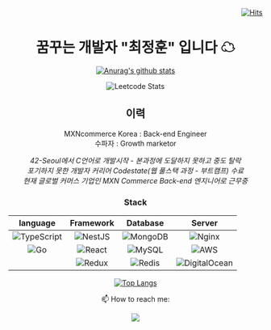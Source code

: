 <div align="right">

[![Hits](https://hits.seeyoufarm.com/api/count/incr/badge.svg?url=https%3A%2F%2Fgithub.com%2Fjeonghun-project%2Fhit-counter&count_bg=%2379C83D&title_bg=%23C33BFF&icon=angellist.svg&icon_color=%23E7E7E7&title=hits&edge_flat=false)](https://hits.seeyoufarm.com)
 
</div>

<div align="center">
  
# 꿈꾸는 개발자 "최정훈" 입니다 ☁

[![Anurag's github stats](https://github-readme-stats.vercel.app/api?username=jeonghun-project&theme=tokyonight)](https://github.com/anuraghazra/github-readme-stats)

![Leetcode Stats](https://leetcode.card.workers.dev/?username=dsjoh111&theme=nord)

## 이력


MXNcommerce Korea : Back-end Engineer <br>
수파자 : Growth marketor

 *42-Seoul에서 C언어로 개발시작 - 본과정에 도달하지 못하고 중도 탈락* <br>
 *포기하지 못한 개발자 커리어 Codestate(웹 풀스택 과정 - 부트캠프) 수료* <br>
 *현재 글로벌 커머스 기업인 MXN Commerce Back-end 엔지니어로 근무중*

  
### Stack
  
  **language** | **Framework** | **Database** | **Server**
  | :---: | :---: | :---: | :---: |
  | ![TypeScript](https://img.shields.io/badge/typescript-%23007ACC.svg?style=for-the-badge&logo=typescript&logoColor=white) | ![NestJS](https://img.shields.io/badge/nestjs-%23E0234E.svg?style=for-the-badge&logo=nestjs&logoColor=white) | ![MongoDB](https://img.shields.io/badge/MongoDB-%234ea94b.svg?style=for-the-badge&logo=mongodb&logoColor=white) | ![Nginx](https://img.shields.io/badge/nginx-%23009639.svg?style=for-the-badge&logo=nginx&logoColor=white) |
  | ![Go](https://img.shields.io/badge/go-%2300ADD8.svg?style=for-the-badge&logo=go&logoColor=white) | ![React](https://img.shields.io/badge/react-%2320232a.svg?style=for-the-badge&logo=react&logoColor=%2361DAFB) | ![MySQL](https://img.shields.io/badge/mysql-%2300f.svg?style=for-the-badge&logo=mysql&logoColor=white) | ![AWS](https://img.shields.io/badge/AWS-%23FF9900.svg?style=for-the-badge&logo=amazon-aws&logoColor=white) |
  |  |  ![Redux](https://img.shields.io/badge/redux-%23593d88.svg?style=for-the-badge&logo=redux&logoColor=white) | ![Redis](https://img.shields.io/badge/redis-%23DD0031.svg?style=for-the-badge&logo=redis&logoColor=white) | ![DigitalOcean](https://img.shields.io/badge/DigitalOcean-%230167ff.svg?style=for-the-badge&logo=digitalOcean&logoColor=white) |
  
  [![Top Langs](https://github-readme-stats.vercel.app/api/top-langs/?username=jeonghun-project&layout=compact&theme=tokyonight&langs_count=6)](https://github.com/anuraghazra/github-readme-stats)

📫 How to reach me: 
  
  <a href="mailto:dsjoh111@gmail.com">
    <img src="https://img.shields.io/badge/Gmail-D14836?style=for-the-badge&logo=gmail&logoColor=white" />
  </a>
  
</div>


<!--
**jeonghun-project/jeonghun-project** is a ✨ _special_ ✨ repository because its `README.md` (this file) appears on your GitHub profile.

Here are some ideas to get you started:

- 🔭 I’m currently working on ...
- 🌱 I’m currently learning ...
- 👯 I’m looking to collaborate on ...
- 🤔 I’m looking for help with ...
- 💬 Ask me about ...
- 📫 How to reach me: ...
- 😄 Pronouns: ...
- ⚡ Fun fact: ...
-->

